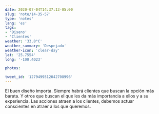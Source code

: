 ```yaml
---
date: 2020-07-04T14:37:13-05:00
slug: 'note/14-35-57'
type: 'notes'
lang: 'es'
tags:
- 'Diseno'
- 'Clientes'
weather: '33.8°C'
weather_summary: 'Despejado'
weather-icon: 'clear-day'
lat: '25.7554'
long: '-100.4023'

photos:

tweet_id: '1279499512042708996'
---
```

El buen diseño importa. Siempre habrá clientes que buscan la opción más barata. Y otros que buscan el que les da más importancia a ellos y a su experiencia. Las acciones atraen a los clientes, debemos actuar conscientes en atraer a los que queremos.   
